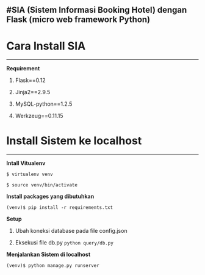 #SIA (Sistem Informasi Booking Hotel) dengan Flask (micro web framework Python)
---


# Cara Install SIA
---
**Requirement**

1. Flask==0.12

2. Jinja2==2.9.5

3. MySQL-python==1.2.5

4. Werkzeug==0.11.15



# Install Sistem ke localhost
---
**Intall Vitualenv**

`$ virtualenv venv`

`$ source venv/bin/activate`

**Install packages yang dibutuhkan**

`(venv)$ pip install -r requirements.txt`

**Setup**

1. Ubah koneksi database pada file config.json

2. Eksekusi file db.py `python query/db.py`

**Menjalankan Sistem di localhost**

`(venv)$ python manage.py runserver`
